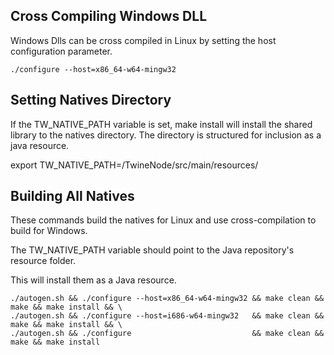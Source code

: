 Cross Compiling Windows DLL
---------------------------

Windows Dlls can be cross compiled in Linux by setting the host configuration parameter.

    ./configure --host=x86_64-w64-mingw32

Setting Natives Directory
-------------------------

If the TW_NATIVE_PATH variable is set, make install will install the shared library 
to the natives directory.  The directory is structured for inclusion as a java resource.

export TW_NATIVE_PATH=<path to TwineNode>/TwineNode/src/main/resources/

Building All Natives
--------------------

These commands build the natives for Linux and use cross-compilation to build for Windows.

The TW_NATIVE_PATH variable should point to the Java repository's resource folder.

This will install them as a Java resource.

    ./autogen.sh && ./configure --host=x86_64-w64-mingw32 && make clean && make && make install && \
    ./autogen.sh && ./configure --host=i686-w64-mingw32   && make clean && make && make install && \
    ./autogen.sh && ./configure                           && make clean && make && make install
